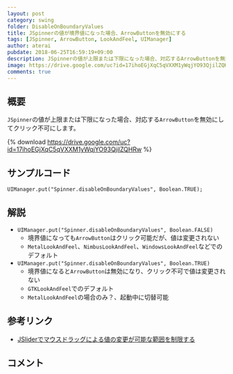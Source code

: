 ```yaml
---
layout: post
category: swing
folder: DisableOnBoundaryValues
title: JSpinnerの値が境界値になった場合、ArrowButtonを無効にする
tags: [JSpinner, ArrowButton, LookAndFeel, UIManager]
author: aterai
pubdate: 2018-06-25T16:59:19+09:00
description: JSpinnerの値が上限または下限になった場合、対応するArrowButtonを無効にしてクリック不可にします。
image: https://drive.google.com/uc?id=17ihoEGjXqC5qVXXM1yWqjYO93QjilZQHRw
comments: true
---
```

## 概要
`JSpinner`の値が上限または下限になった場合、対応する`ArrowButton`を無効にしてクリック不可にします。

{% download https://drive.google.com/uc?id=17ihoEGjXqC5qVXXM1yWqjYO93QjilZQHRw %}

## サンプルコード
<pre class="prettyprint"><code>UIManager.put("Spinner.disableOnBoundaryValues", Boolean.TRUE);
</code></pre>


## 解説
- `UIManager.put("Spinner.disableOnBoundaryValues", Boolean.FALSE)`
    - 境界値になっても`ArrowButton`はクリック可能だが、値は変更されない
    - `MetalLookAndFeel`、`NimbusLookAndFeel`、`WindowsLookAndFeel`などでのデフォルト
- `UIManager.put("Spinner.disableOnBoundaryValues", Boolean.TRUE)`
    - 境界値になると`ArrowButton`は無効になり、クリック不可で値は変更されない
    - `GTKLookAndFeel`でのデフォルト
    - `MetalLookAndFeel`の場合のみ？、起動中に切替可能

<!-- dummy comment line for breaking list -->

## 参考リンク
- [JSliderでマウスドラッグによる値の変更が可能な範囲を制限する](https://ateraimemo.com/Swing/DragLimitedSlider.html)

<!-- dummy comment line for breaking list -->

## コメント
